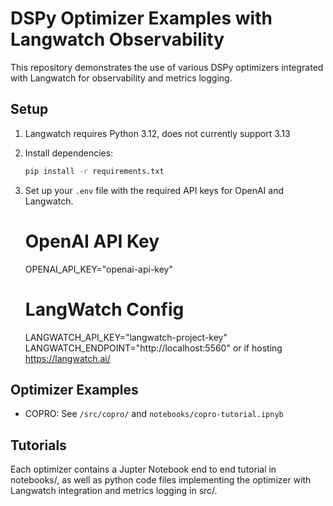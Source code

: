# DSPy Optimizer Examples with Langwatch Observability

This repository demonstrates the use of various DSPy optimizers integrated with Langwatch for observability and metrics logging.

## Setup
1. Langwatch requires Python 3.12, does not currently support 3.13

2. Install dependencies:
   ```bash
   pip install -r requirements.txt
   ```
3. Set up your `.env` file with the required API keys for OpenAI and Langwatch.

   # OpenAI API Key
   OPENAI_API_KEY="openai-api-key"

   # LangWatch Config
   LANGWATCH_API_KEY="langwatch-project-key"
   LANGWATCH_ENDPOINT="http://localhost:5560" or if hosting https://langwatch.ai/

## Optimizer Examples

- COPRO: See `/src/copro/` and `notebooks/copro-tutorial.ipnyb`

## Tutorials
Each optimizer contains a Jupter Notebook end to end tutorial in notebooks/, as well as python code files implementing the optimizer with Langwatch integration and metrics logging in src/.